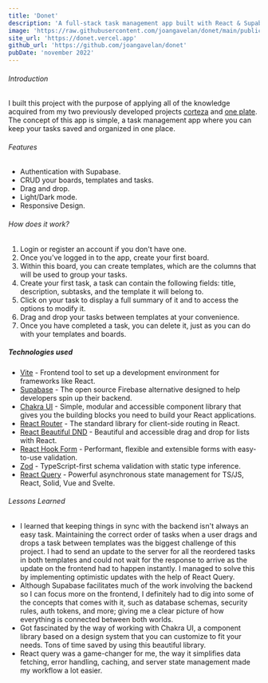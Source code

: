 ```yaml
---
title: 'Donet'
description: 'A full-stack task management app built with React & Supabase.'
image: 'https://raw.githubusercontent.com/joangavelan/donet/main/public/donet.png'
site_url: 'https://donet.vercel.app'
github_url: 'https://github.com/joangavelan/donet'
pubDate: 'november 2022'
---
```


###### Introduction

I built this project with the purpose of applying all of the knowledge acquired from my two previously developed projects [corteza](https://github.com/joangavelan/corteza) and [one plate](https://github.com/joangavelan/one-plate). The concept of this app is simple, a task management app where you can keep your tasks saved and organized in one place.

###### Features

- Authentication with Supabase.
- CRUD your boards, templates and tasks.
- Drag and drop.
- Light/Dark mode.
- Responsive Design.

###### How does it work?

1. Login or register an account if you don't have one.
2. Once you've logged in to the app, create your first board.
3. Within this board, you can create templates, which are the columns that will be used to group your tasks.
4. Create your first task, a task can contain the following fields: title, description, subtasks, and the template it will belong to.
5. Click on your task to display a full summary of it and to access the options to modify it.
6. Drag and drop your tasks between templates at your convenience.
7. Once you have completed a task, you can delete it, just as you can do with your templates and boards.

##### Technologies used

- [Vite](https://vitejs.dev/) - Frontend tool to set up a development environment for frameworks like React.
- [Supabase](https://supabase.com/) - The open source Firebase alternative designed to help developers spin up their backend.
- [Chakra UI](https://chakra-ui.com/) - Simple, modular and accessible component library that gives you the building blocks you need to build your React applications.
- [React Router](https://reactrouter.com/en/main/) - The standard library for client-side routing in React.
- [React Beautiful DND](https://github.com/atlassian/react-beautiful-dnd) - Beautiful and accessible drag and drop for lists with React.
- [React Hook Form](https://react-hook-form.com/) - Performant, flexible and extensible forms with easy-to-use validation.
- [Zod](https://zod.dev/) - TypeScript-first schema validation with static type inference.
- [React Query](https://tanstack.com/query/v4/) - Powerful asynchronous state management for TS/JS, React, Solid, Vue and Svelte.

###### Lessons Learned

- I learned that keeping things in sync with the backend isn't always an easy task. Maintaining the correct order of tasks when a user drags and drops a task between templates was the biggest challenge of this project. I had to send an update to the server for all the reordered tasks in both templates and could not wait for the response to arrive as the update on the frontend had to happen instantly. I managed to solve this by implementing optimistic updates with the help of React Query.
- Although Supabase facilitates much of the work involving the backend so I can focus more on the frontend, I definitely had to dig into some of the concepts that comes with it, such as database schemas, security rules, auth tokens, and more; giving me a clear picture of how everything is connected between both worlds.
- Got fascinated by the way of working with Chakra UI, a component library based on a design system that you can customize to fit your needs. Tons of time saved by using this beautiful library.
- React query was a game-changer for me, the way it simplifies data fetching, error handling, caching, and server state management made my workflow a lot easier.
